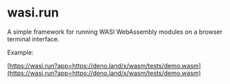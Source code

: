 # wasi.run

A simple framework for running WASI WebAssembly modules on a browser terminal interface.

Example:

[https://wasi.run?app=https://deno.land/x/wasm/tests/demo.wasm](https://wasi.run?app=https://deno.land/x/wasm/tests/demo.wasm)
